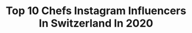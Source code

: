 ---
title: Top 10 Chefs Instagram Influencers In Switzerland In 2020
description: >-
  Find top chefs Instagram influencers in Switzerland in 2020. Most popular hashtags: #chef #chefslife #chefsplateform #winter.
platform: Instagram
profiles:
  - username: "healthycooklife"
    fullname: >-
      Recettes Saines & Gourmandes
    location: "Switzerland"
    followers: 33016
    engagement: 297
    commentsToLikes: 0.068777
    avatar: "https://scontent-lhr8-1.cdninstagram.com/v/t51.2885-19/s320x320/20838970_141676116431996_8722247819831803904_a.jpg?_nc_ht=scontent-lhr8-1.cdninstagram.com&_nc_ohc=4fOFurnfzHQAX9VMlXB&oh=5e509558dbd739658ad9adc069e7bb2c&oe=5EBC5EA6"
    verified: false
    hashtags: "#liendansmabio, #brioche, #padthai, #lemoncake"
  - username: "heiko_nieder"
    fullname: >-
      Heiko Nieder
    location: "Switzerland"
    followers: 18109
    engagement: 260
    commentsToLikes: 0.039613
    avatar: "https://scontent-ams4-1.cdninstagram.com/v/t51.2885-19/s320x320/1172995_1501501043488899_1933715998_a.jpg?_nc_ht=scontent-ams4-1.cdninstagram.com&_nc_ohc=GlQqPgwX7MIAX-cXRYP&oh=78b74b4a4dcb78a5a860fc51d768995f&oe=5EBD517F"
    verified: false
    hashtags: "#timeflies, #happyweekend, #heikonieder, #krugchampagne"
  - username: "garry_norris"
    fullname: >-
      Garry Norris
    location: "Switzerland"
    followers: 104896
    engagement: 107
    commentsToLikes: 0.019531
    avatar: "https://scontent-ams4-1.cdninstagram.com/v/t51.2885-19/925956_1532760093606592_525651368_a.jpg?_nc_ht=scontent-ams4-1.cdninstagram.com&_nc_ohc=0dlslx5AWSAAX_Ja3fl&oh=5c451fcad624fd184f5d769d5ef5ff91&oe=5EB88D79"
    verified: false
    hashtags: "#swisstravelsystem, #andermatt, #inlovewithswitzerland, #flyswiss"
  - username: "christophe_loeffel"
    fullname: >-
      Christophe Loeffel
    location: "Switzerland"
    followers: 40271
    engagement: 241
    commentsToLikes: 0.024619
    avatar: "https://scontent-lhr8-1.cdninstagram.com/v/t51.2885-19/s320x320/42957746_345840049484324_2513397303792893952_n.jpg?_nc_ht=scontent-lhr8-1.cdninstagram.com&_nc_ohc=pE9C87q8zPYAX-GY_Pp&oh=39a432d2459f719d9ba52743a06ba3b2&oe=5EBBC3F0"
    verified: false
    hashtags: "#montreux, #platingskills, #plating, #demonstration"
  - username: "_puretaste_"
    fullname: >-
      Sabrina Cipolla
    location: "Switzerland"
    followers: 14581
    engagement: 510
    commentsToLikes: 0.031435
    avatar: "https://scontent-lht6-1.cdninstagram.com/v/t51.2885-19/s320x320/66685344_751016968634520_4029293010050088960_n.jpg?_nc_ht=scontent-lht6-1.cdninstagram.com&_nc_ohc=LGRKw5d9TpYAX_OA4Oh&oh=442dbe308813fe9d6ba89641f0b2e05b&oe=5EB12673"
    verified: false
    hashtags: "#artonplate, #easy, #lenouveauchef, #bloodorange"
  - username: "davidecancellier"
    fullname: >-
      Davide Cancellier | Chef
    location: "Switzerland"
    followers: 14590
    engagement: 222
    commentsToLikes: 0.018218
    avatar: "https://scontent-ams4-1.cdninstagram.com/v/t51.2885-19/s320x320/82044416_178808433196487_3341912115987349504_n.jpg?_nc_ht=scontent-ams4-1.cdninstagram.com&_nc_ohc=KWqMJKNnsvIAX-ceSUx&oh=e548f5a8bce885a29ff6db21f33a37d1&oe=5EB37040"
    verified: false
    hashtags: "#chefskills, #tastefullyartistic, #cookart, #gourmetart"
  - username: "yummyfood_foryouu"
    fullname: >-
      The beauty of food plating
    location: "Switzerland"
    followers: 76010
    engagement: 270
    commentsToLikes: 0.010988
    avatar: "https://scontent-ams4-1.cdninstagram.com/v/t51.2885-19/s320x320/82168072_178060493402506_5750977873817108480_n.jpg?_nc_ht=scontent-ams4-1.cdninstagram.com&_nc_ohc=b8L1cOVQR4UAX-5C06s&oh=ef6195ffc53cc79ecd2fc3671e93483a&oe=5EB61B51"
    verified: false
    hashtags: "#culinarychefs, #chefsplateform, #repost, #weekend"
  - username: "lauren_wildbolz_future_cuisine"
    fullname: >-
      LAUREN WILDBOLZ FUTURE CUISINE
    location: "Switzerland"
    followers: 19443
    engagement: 1660
    commentsToLikes: 0.001422
    avatar: "https://scontent-lht6-1.cdninstagram.com/v/t51.2885-19/s320x320/65260433_1086831701705779_4147457193974693888_n.jpg?_nc_ht=scontent-lht6-1.cdninstagram.com&_nc_ohc=boaLE7tOkNoAX9uVz2L&oh=2480b03c79331ce782a53c7a53b43104&oe=5EB21F11"
    verified: false
    hashtags: "#cliffordsworld, #thefutureisplantbased, #danielroberthunziker, #chuyahashimoto"
  - username: "wakeaway_"
    fullname: >-
      🌸 Camille Bonvin 🌸
    location: "Switzerland"
    followers: 7634
    engagement: 1066
    commentsToLikes: 0.043925
    avatar: "https://scontent-ams4-1.cdninstagram.com/v/t51.2885-19/s320x320/84348209_209727366847480_834312992274251776_n.jpg?_nc_ht=scontent-ams4-1.cdninstagram.com&_nc_ohc=7XwZOt_OXRcAX_0bgjb&oh=24b5dd4ead2cb386e050cf1896178000&oe=5E843D2A"
    verified: false
    hashtags: "#yellow, #ski, #teatime, #pizza"
  - username: "michael_casanova89"
    fullname: >-
      𝙼𝙸𝙲𝙷𝙰𝙴𝙻 𝙲𝙰𝚂𝙰𝙽𝙾𝚅𝙰
    location: "Switzerland"
    followers: 46733
    engagement: 1100
    commentsToLikes: 0.083440
    avatar: "https://scontent-lhr8-1.cdninstagram.com/v/t51.2885-19/s150x150/29093594_136962877135256_3195769879441440768_n.jpg?_nc_ht=scontent-lhr8-1.cdninstagram.com&_nc_ohc=kMRrUEp_Rw4AX8Jq02E&oh=ca36fdbc51426f0874edafc95fd89a8f&oe=5EBAE79E"
    verified: false
    hashtags: "#merrychristmas, #miamamma, #alaska, #nonnaclaudia"
---